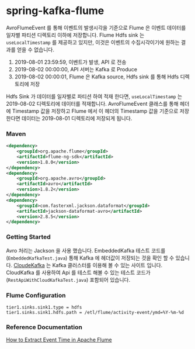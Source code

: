 
# spring-kafka-flume

AvroFlumeEvent 를 통해 이벤트의 발생시각을 기준으로 Flume 은 이벤트 데이터를 일자별 파티션 디렉토리 이하에 저장합니다. 
Flume Hdfs sink 는 `useLocalTimestamp` 를 제공하고 있지만, 이것은 이벤트의 수집시각이기에 원하는 결과를 얻을 수 없습니다.

1. 2019-08-01 23:59:59, 이벤트가 발생, API 로 전송
1. 2019-08-02 00:00:00, API 서버는 Kafka 로 Produce
1. 2019-08-02 00:00:01, Flume 은 Kafka source, Hdfs sink 를 통해 Hdfs 디렉토리에 저장

Hdfs Sink 가 데이터를 일자별로 파티션 하여 적재 한다면, `useLocalTimestamp` 는 2019-08-02 디렉토리에 데이터를 적재합니다. 
AvroFlumeEvent 클래스를 통해 헤더에 Timestamp 값을 저장하고 Flume 에서 이 헤더의 Timestamp 값을 기준으로 저장한다면 데이터는 2019-08-01 디렉토리에 저장되게 됩니다.


### Maven

```xml
<dependency>
    <groupId>org.apache.flume</groupId>
    <artifactId>flume-ng-sdk</artifactId>
    <version>1.8.0</version>
</dependency>
<dependency>
    <groupId>org.apache.avro</groupId>
    <artifactId>avro</artifactId>
    <version>1.8.2</version>
</dependency>
<dependency>
    <groupId>com.fasterxml.jackson.dataformat</groupId>
    <artifactId>jackson-dataformat-avro</artifactId>
    <version>2.8.5</version>
</dependency>
```

### Getting Started

Avro 처리는 Jackson 을 사용 했습니다. EmbeddedKafka 테스트 코드를(`EmbeddedKafkaTest.java`) 통해 Kafka 에 헤더값이 저장되는 것을 확인 할 수 있습니다. 
[CloudeKafka](https://www.cloudkarafka.com/) 는 Kafka 클러스터를 이용해 볼 수 있는 사이트 입니다. 
CloudKafka 를 사용하여 Api 를 테스트 해볼 수 있는 테스트 코드가(`RestApiWithCloudKafkaTest.java`) 포함되어 있습니다. 


### Flume Configuration
```properties
tier1.sinks.sink1.type = hdfs
tier1.sinks.sink1.hdfs.path = /etl/flume/activity-event/ymd=%Y-%m-%d

```

### Reference Documentation

[How to Extract Event Time in Apache Flume](http://shzhangji.com/blog/2017/08/05/how-to-extract-event-time-in-apache-flume/)


